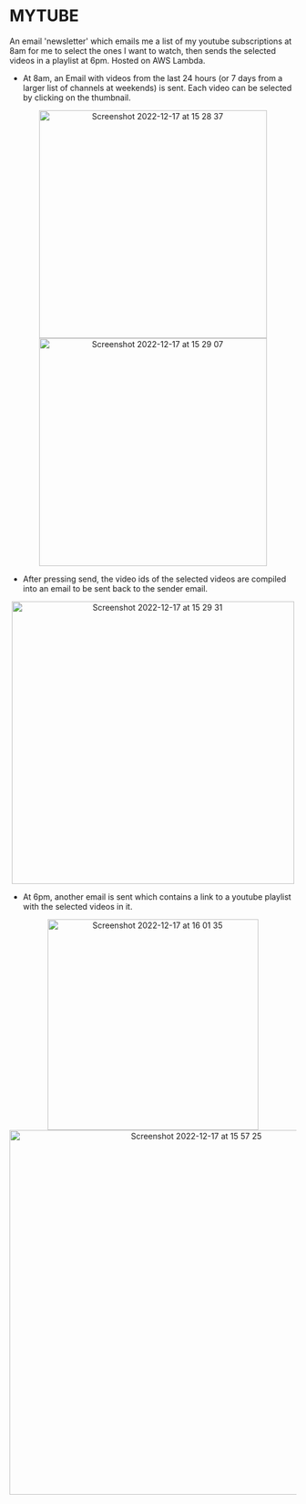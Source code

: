 # MYTUBE
An email 'newsletter' which emails me a list of my youtube subscriptions at 8am for me to select the ones I want to watch, then sends the selected videos in a playlist at 6pm. Hosted on AWS Lambda.


* At 8am, an Email with videos from the last 24 hours (or 7 days from a larger list of channels at weekends) is sent. Each video can be selected by clicking on the thumbnail.

<p align="center">
<img width="400" alt="Screenshot 2022-12-17 at 15 28 37" src="https://user-images.githubusercontent.com/102842055/208250004-bee20b61-8e95-474d-be8a-ccaf64768736.png"><img width="400" alt="Screenshot 2022-12-17 at 15 29 07" src="https://user-images.githubusercontent.com/102842055/208250014-5da3f7b6-a5da-4140-93c8-e62391f7e0a6.png">
</p>

* After pressing send, the video ids of the selected videos are compiled into an email to be sent back to the sender email.

<p align="center">
<img width="496" alt="Screenshot 2022-12-17 at 15 29 31" src="https://user-images.githubusercontent.com/102842055/208250020-8d2cb5ed-6368-48a2-890f-6de9164c7ec4.png">
</p>

* At 6pm, another email is sent which contains a link to a youtube playlist with the selected videos in it.

<p align="center">
<img width="370" alt="Screenshot 2022-12-17 at 16 01 35" src="https://user-images.githubusercontent.com/102842055/208250735-9b51bec4-1a19-4a65-a98c-037a4dc7268e.png"><img width="640" alt="Screenshot 2022-12-17 at 15 57 25" src="https://user-images.githubusercontent.com/102842055/208250731-4b1bf05b-243a-4e91-ac9f-0f6cd558ab36.png">
</p>

